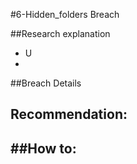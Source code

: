 #6-Hidden_folders Breach

##Research explanation
- U
- 

##Breach Details 

Recommendation: 
- 

##How to:
- 